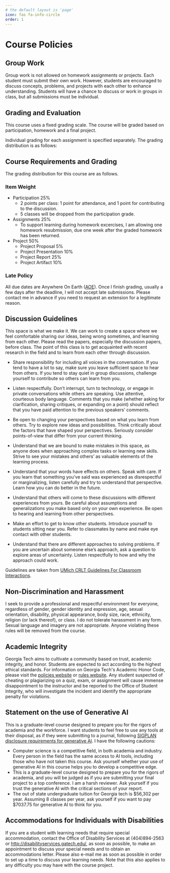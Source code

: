 ```yaml
---
# the default layout is 'page'
icon: fas fa-info-circle
order: 1
---
```


# Course Policies


## Group Work

Group work is not allowed on homework assignments or projects. Each student must submit their own work. However, students are encouraged to discuss concepts, problems, and projects with each other to enhance understanding. Students will have a chance to discuss or work in groups in class, but all submissions must be individual.

## Grading and Evaluation

This course uses a fixed grading scale. The course will be graded based on participation, homework and a final project. 

Individual grading for each assignment is specified separately. The grading distribution is as follows:

## Course Requirements and Grading
The grading distribution for this course are as follows.

### Item Weight
- Participation 25%
    - 2 points per class: 1 point for attendance, and 1 point for contributing to the discussion.
    - 5 classes will be dropped from the participation grade.
- Assignments 25%
    - To support learning during homework excercises, I am allowing one homework resubmission, due one week after the graded homework has been returned.
- Project 50%
    - Project Proposal 5%
    - Project Presentation 10%
    - Project Report 25%
    - Project Artifact 10%

### Late Policy

All due dates are Anywhere On Earth ([AOE](https://en.wikipedia.org/wiki/Anywhere_on_Earth)). Once I finish grading, usually a few days after the deadline, I will not accept late submissions. Please contact me in advance if you need to request an extension for a legitimate reason.

## Discussion Guidelines

This space is what we make it. We can work to create a space where we feel comfortable sharing our ideas, being wrong sometimes, and learning from each other. Please read the papers, especially the discussion papers, before class. The point of this class is to get acquainted with recent research in the field and to learn from each other through discussion.

- Share responsibility for including all voices in the conversation. If you tend to have a lot to say, make sure you leave sufficient space to hear from others. If you tend to stay quiet in group discussions, challenge yourself to contribute so others can learn from you. 

- Listen respectfully. Don’t interrupt, turn to technology, or engage in private conversations while others are speaking. Use attentive, courteous body language. Comments that you make (whether asking for clarification, sharing critiques, or expanding on a point) should reflect that you have paid attention to the previous speakers’ comments.

- Be open to changing your perspectives based on what you learn from others. Try to explore new ideas and possibilities. Think critically about the factors that have shaped your perspectives. Seriously consider points-of-view that differ from your current thinking. 

- Understand that we are bound to make mistakes in this space, as anyone does when approaching complex tasks or learning new skills. Strive to see your mistakes and others’ as valuable elements of the learning process. 

- Understand that your words have effects on others. Speak with care. If you learn that something you’ve said was experienced as disrespectful or marginalizing, listen carefully and try to understand that perspective. Learn how you can do better in the future.  

- Understand that others will come to these discussions with different experiences from yours. Be careful about assumptions and generalizations you make based only on your own experience. Be open to hearing and learning from other perspectives. 

- Make an effort to get to know other students. Introduce yourself to students sitting near you. Refer to classmates by name and make eye contact with other students.

- Understand that there are different approaches to solving problems. If you are uncertain about someone else’s approach, ask a question to explore areas of uncertainty. Listen respectfully to how and why the approach could work.

Guidelines are taken from [UMich CRLT Guidelines For Classroom Interactions](https://crlt.umich.edu/examples-discussion-guidelines).

## Non-Discrimination and Harassment

I seek to provide a professional and respectful environment for everyone, regardless of gender, gender identity and expression, age, sexual orientation, disability, physical appearance, body size, race, ethnicity, religion (or lack thereof), or class. I do not tolerate harassment in any form. Sexual language and imagery are not appropriate. Anyone violating these rules will be removed from the course.

## Academic Integrity

Georgia Tech aims to cultivate a community based on trust, academic integrity, and honor. Students are expected to act according to the highest ethical standards. For information on Georgia Tech's Academic Honor Code, please visit the [policies website](http://www.catalog.gatech.edu/policies/honor-code/) or [rules website](http://www.catalog.gatech.edu/rules/18/).  Any student suspected of cheating or plagiarizing on a quiz, exam, or assignment will cause immense disappointment to the instructor and be reported to the Office of Student Integrity, who will investigate the incident and identify the appropriate penalty for violations.

## Statement on the use of Generative AI

This is a graduate-level course designed to prepare you for the rigors of academia and the workforce.  I want students to feel free to use any tools at their disposal, as if they were submitting to a journal, following [SIGPLAN disclosure requirements for generative AI](https://www.acm.org/publications/policies/new-acm-policy-on-authorship). I have the following cautions:
- Computer science is a competitive field, in both academia and industry. Every person in the field has the same access to AI tools, including those who have not taken this course. Ask yourself whether your use of generative AI in this course helps you to develop a competitive edge.
- This is a graduate-level course designed to prepare you for the rigors of academia, and you will be judged as if you are submitting your final project to a top conference. I am a harsh reviewer. Ask yourself if you trust the generative AI with the critical sections of your report.
- The out of state undergraduate tuition for Georgia tech is $56,302 per year. Assuming 8 classes per year, ask yourself if you want to pay $7037.75 for generative AI to think for you.

## Accommodations for Individuals with Disabilities

If you are a student with learning needs that require special accommodation, contact the Office of Disability Services at (404)894-2563 or http://disabilityservices.gatech.edu/, as soon as possible, to make an appointment to discuss your special needs and to obtain an accommodations letter.  Please also e-mail me as soon as possible in order to set up a time to discuss your learning needs.  Note that this also applies to any difficulty you may have with the course project.